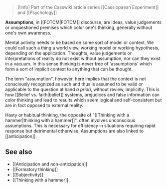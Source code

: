 
> [!info] Part of the Casswiki article series [[Cassiopaean Experiment]] and [[Psychology]]

**Assumptions**, in [[FOTCM|FOTCM]] discourse, are ideas, value judgements or unquestioned premises which color one's thinking, generally without one's own awareness.

Mental activity needs to be based on some sort of model or context. We could call such a thing a world view, working model or working hypothesis, depending on the application. Thoughts, value judgements or interpretations of reality do not exist without assumption, nor can they exist in a vacuum. In this sense thinking is never free of 'assumptions' which form a sort of implicit context to anything that can be thought.

The term "assumption", however, here implies that the context is not consciously recognized as such and thus is assumed to be valid or applicable to the question at hand _a priori_, without review, implicitly. This is how [[Belief vs. faith|belief]] systems, prejudices and false information can color thinking and lead to results which seem logical and self-consistent but are in fact opposed to external reality.

Hasty or habitual thinking, the opposite of "[[Thinking with a hammer|thinking with a hammer]]", often involves unconscious assumptions. This is necessary for efficiency in situations requiring rapid response but detrimental otherwise. Assumptions are also linked to [[anticipation]].

See also
--------

*   [[Anticipation and non-anticipation]]
*   [[Formatory thinking]]
*   [[Subjectivity]]
*   [[Thinking with a hammer]]